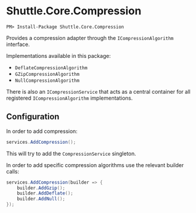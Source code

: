 # Shuttle.Core.Compression

```
PM> Install-Package Shuttle.Core.Compression
```

Provides a compression adapter through the `ICompressionAlgorithm` interface.

Implementations available in this package:

- `DeflateCompressionAlgorithm`
- `GZipCompressionAlgorithm`
- `NullCompressionAlgorithm`

There is also an `ICompressionService` that acts as a central container for all registered `ICompressionAlgorithm` implementations.

## Configuration

In order to add compression:

```c#
services.AddCompression();
```

This will try to add the `CompressionService` singleton.

In order to add specific compression algorithms use the relevant builder calls:

```c#
services.AddCompression(builder => {
	builder.AddGzip();
	builder.AddDeflate();
	builder.AddNull();
});
```
